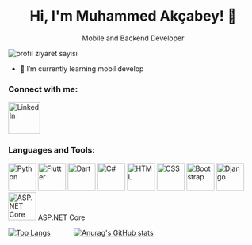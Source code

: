 <h1 align="center">Hi, I'm Muhammed Akçabey! 👋</h1>

<p align="center">Mobile and Backend Developer</p>

<p align="left">
  <img src="https://komarev.com/ghpvc/?username=muhammedakcabey" alt="profil ziyaret sayısı" />
</p>

- 🌱 I’m currently learning mobil develop

### Connect with me:

  <a href="https://www.linkedin.com/in/muhammed-akcabey">
    <img src="https://img.icons8.com/color/48/000000/linkedin.png" alt="LinkedIn" width="64" height="64"/>
  </a>

### Languages and Tools:
<p align="left">
  <img src="https://img.icons8.com/color/48/000000/python.png" alt="Python" width="56" height="56"/>
  <img src="https://img.icons8.com/color/48/000000/flutter.png" alt="Flutter" width="56" height="56"/>
  <img src="https://img.icons8.com/color/48/000000/dart.png" alt="Dart" width="56" height="56"/>
  <img src="https://img.icons8.com/color/48/000000/c-sharp-logo.png" alt="C#" width="56" height="56"/>
  <img src="https://img.icons8.com/color/48/000000/html-5.png" alt="HTML" width="56" height="56"/>
  <img src="https://img.icons8.com/color/48/000000/css3.png" alt="CSS" width="56" height="56"/>
  <img src="https://img.icons8.com/color/48/000000/bootstrap.png" alt="Bootstrap" width="56" height="56"/>
  <img src="https://img.icons8.com/color/48/000000/django.png" alt="Django" width="56" height="56"/>
  <img src="https://img.icons8.com/color/48/000000/asp.png" alt="ASP.NET Core" width="56" height="56"/> ASP.NET Core
</p>


[![Top Langs](https://github-readme-stats.vercel.app/api/top-langs/?username=mhmmdakcby&layout=donut)](https://github.com/anuraghazra/github-readme-stats)
&nbsp;&nbsp;&nbsp;&nbsp;&nbsp;&nbsp;&nbsp;&nbsp;&nbsp;&nbsp;
[![Anurag's GitHub stats](https://github-readme-stats.vercel.app/api?username=mhmmdakcby)](https://github.com/anuraghazra/github-readme-stats)






